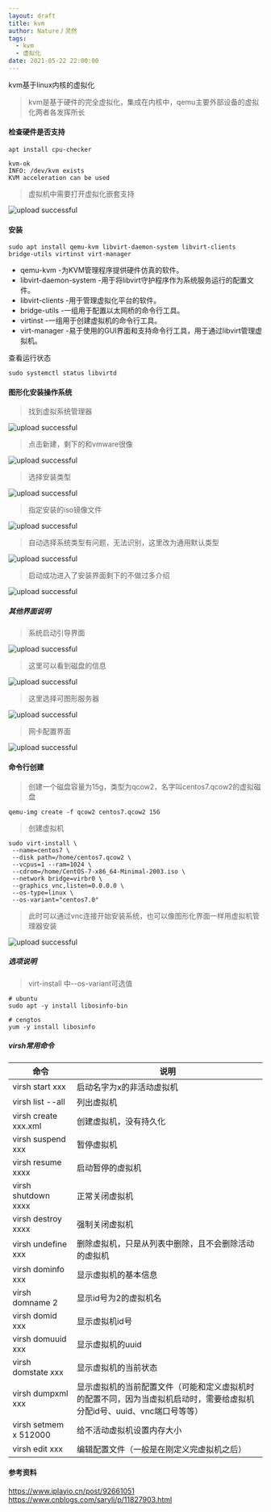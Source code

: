```yaml
---
layout: draft
title: kvm
author: Nature丿灵然
tags:
  - kvm
  - 虚拟化
date: 2021-05-22 22:00:00
---
```

kvm基于linux内核的虚拟化

<!--more-->

> kvm是基于硬件的完全虚拟化，集成在内核中，qemu主要外部设备的虚拟化两者各发挥所长

#### 检查硬件是否支持

```shell
apt install cpu-checker

kvm-ok
INFO: /dev/kvm exists
KVM acceleration can be used
```

> 虚拟机中需要打开虚拟化嵌套支持

![upload successful](../images/pasted-12.png)

#### 安装

```shell
sudo apt install qemu-kvm libvirt-daemon-system libvirt-clients bridge-utils virtinst virt-manager
```

- qemu-kvm -为KVM管理程序提供硬件仿真的软件。
- libvirt-daemon-system -用于将libvirt守护程序作为系统服务运行的配置文件。
- libvirt-clients -用于管理虚拟化平台的软件。
- bridge-utils -一组用于配置以太网桥的命令行工具。
- virtinst -一组用于创建虚拟机的命令行工具。
- virt-manager -易于使用的GUI界面和支持命令行工具，用于通过libvirt管理虚拟机。

查看运行状态

```sehll
sudo systemctl status libvirtd
```

#### 图形化安装操作系统

> 找到虚拟系统管理器

![upload successful](../images/pasted-13.png)

> 点击新建，剩下的和vmware很像

![upload successful](../images/pasted-14.png)

> 选择安装类型

![upload successful](../images/pasted-15.png)

> 指定安装的iso镜像文件

![upload successful](../images/pasted-16.png)

> 自动选择系统类型有问题，无法识别，这里改为通用默认类型

![upload successful](../images/pasted-17.png)

> 启动成功进入了安装界面剩下的不做过多介绍

![upload successful](../images/pasted-18.png)

##### 其他界面说明

> 系统启动引导界面

![upload successful](../images/pasted-19.png)

> 这里可以看到磁盘的信息

![upload successful](../images/pasted-20.png)

> 这里选择可图形服务器

![upload successful](../images/pasted-21.png)

> 网卡配置界面

![upload successful](../images/pasted-22.png)

#### 命令行创建

> 创建一个磁盘容量为15g，类型为qcow2，名字叫centos7.qcow2的虚拟磁盘

```shell
qemu-img create -f qcow2 centos7.qcow2 15G
```

> 创建虚拟机

```shell
sudo virt-install \
 --name=centos7 \
 --disk path=/home/centos7.qcow2 \
 --vcpus=1 --ram=1024 \
 --cdrom=/home/CentOS-7-x86_64-Minimal-2003.iso \
 --network bridge=virbr0 \
 --graphics vnc,listen=0.0.0.0 \
 --os-type=linux \
 --os-variant="centos7.0"
```

> 此时可以通过vnc连接开始安装系统，也可以像图形化界面一样用虚拟机管理器安装

![upload successful](../images/pasted-23.png)

##### 选项说明

> virt-install 中--os-variant可选值

```shell
# ubuntu
sudo apt -y install libosinfo-bin

# cengtos
yum -y install libosinfo
```

##### virsh常用命令

命令|说明
-|-|
virsh start xxx       |启动名字为x的非活动虚拟机  
virsh list  --all     |列出虚拟机
virsh create xxx.xml  |创建虚拟机，没有持久化
virsh suspend xxx     |暂停虚拟机
virsh resume xxxx     |启动暂停的虚拟机
virsh shutdown xxxx   |正常关闭虚拟机
virsh destroy xxxx    |强制关闭虚拟机
virsh undefine xxx    |删除虚拟机，只是从列表中删除，且不会删除活动的虚拟机
virsh dominfo xxx     |显示虚拟机的基本信息
virsh domname 2       |显示id号为2的虚拟机名
virsh domid xxx       |显示虚拟机id号
virsh domuuid xxx     |显示虚拟机的uuid
virsh domstate xxx    |显示虚拟机的当前状态
virsh dumpxml xxx     |显示虚拟机的当前配置文件（可能和定义虚拟机时的配置不同，因为当虚拟机启动时，需要给虚拟机 分配id号、uuid、vnc端口号等等）
virsh setmem x 512000 |给不活动虚拟机设置内存大小
virsh edit xxx        |编辑配置文件（一般是在刚定义完虚拟机之后）

#### 参考资料

<https://www.iplayio.cn/post/92661051>
<https://www.cnblogs.com/saryli/p/11827903.html>
